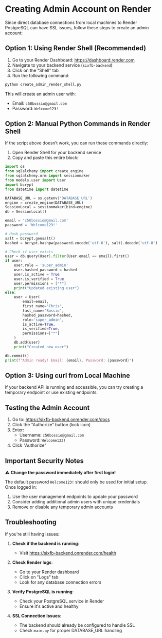 # Creating Admin Account on Render

Since direct database connections from local machines to Render PostgreSQL can have SSL issues, follow these steps to create an admin account:

## Option 1: Using Render Shell (Recommended)

1. Go to your Render Dashboard: https://dashboard.render.com
2. Navigate to your backend service (`sixfb-backend`)
3. Click on the "Shell" tab
4. Run the following command:

```bash
python create_admin_render_shell.py
```

This will create an admin user with:
- Email: `c50bossio@gmail.com`
- Password: `Welcome123!`

## Option 2: Manual Python Commands in Render Shell

If the script above doesn't work, you can run these commands directly:

1. Open Render Shell for your backend service
2. Copy and paste this entire block:

```python
import os
from sqlalchemy import create_engine
from sqlalchemy.orm import sessionmaker
from models.user import User
import bcrypt
from datetime import datetime

DATABASE_URL = os.getenv('DATABASE_URL')
engine = create_engine(DATABASE_URL)
SessionLocal = sessionmaker(bind=engine)
db = SessionLocal()

email = 'c50bossio@gmail.com'
password = 'Welcome123!'

# Hash password
salt = bcrypt.gensalt()
hashed = bcrypt.hashpw(password.encode('utf-8'), salt).decode('utf-8')

# Check if user exists
user = db.query(User).filter(User.email == email).first()
if user:
    user.role = 'super_admin'
    user.hashed_password = hashed
    user.is_active = True
    user.is_verified = True
    user.permissions = ["*"]
    print("Updated existing user")
else:
    user = User(
        email=email,
        first_name='Chris',
        last_name='Bossio',
        hashed_password=hashed,
        role='super_admin',
        is_active=True,
        is_verified=True,
        permissions=["*"]
    )
    db.add(user)
    print("Created new user")

db.commit()
print(f"Admin ready! Email: {email}, Password: {password}")
```

## Option 3: Using curl from Local Machine

If your backend API is running and accessible, you can try creating a temporary endpoint or use existing endpoints.

## Testing the Admin Account

1. Go to: https://sixfb-backend.onrender.com/docs
2. Click the "Authorize" button (lock icon)
3. Enter:
   - Username: `c50bossio@gmail.com`
   - Password: `Welcome123!`
4. Click "Authorize"

## Important Security Notes

⚠️ **Change the password immediately after first login!**

The default password `Welcome123!` should only be used for initial setup. Once logged in:
1. Use the user management endpoints to update your password
2. Consider adding additional admin users with unique credentials
3. Remove or disable any temporary admin accounts

## Troubleshooting

If you're still having issues:

1. **Check if the backend is running**:
   - Visit https://sixfb-backend.onrender.com/health

2. **Check Render logs**:
   - Go to your Render dashboard
   - Click on "Logs" tab
   - Look for any database connection errors

3. **Verify PostgreSQL is running**:
   - Check your PostgreSQL service in Render
   - Ensure it's active and healthy

4. **SSL Connection Issues**:
   - The backend should already be configured to handle SSL
   - Check `main.py` for proper DATABASE_URL handling
